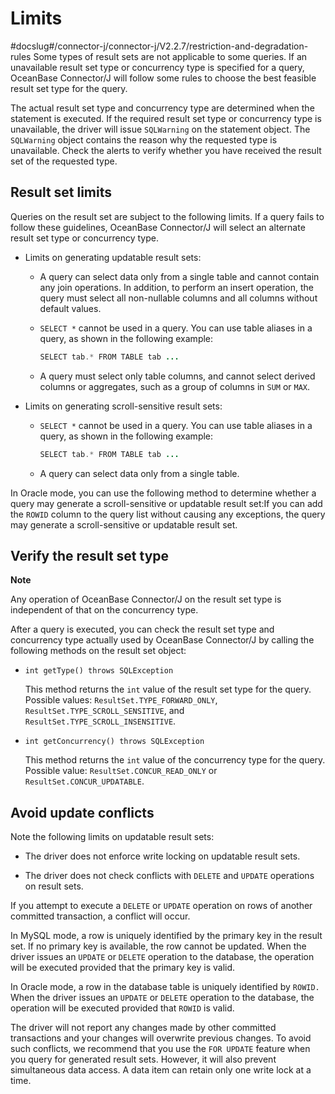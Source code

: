 Limits 
===========================
#docslug#/connector-j/connector-j/V2.2.7/restriction-and-degradation-rules
Some types of result sets are not applicable to some queries. If an unavailable result set type or concurrency type is specified for a query, OceanBase Connector/J will follow some rules to choose the best feasible result set type for the query. 

The actual result set type and concurrency type are determined when the statement is executed. If the required result set type or concurrency type is unavailable, the driver will issue `SQLWarning` on the statement object. The `SQLWarning` object contains the reason why the requested type is unavailable. Check the alerts to verify whether you have received the result set of the requested type. 

Result set limits 
-----------------------------------

Queries on the result set are subject to the following limits. If a query fails to follow these guidelines, OceanBase Connector/J will select an alternate result set type or concurrency type. 

* Limits on generating updatable result sets:

  * A query can select data only from a single table and cannot contain any join operations. In addition, to perform an insert operation, the query must select all non-nullable columns and all columns without default values.

    
  
  * `SELECT *` cannot be used in a query. You can use table aliases in a query, as shown in the following example:

    ```java
    SELECT tab.* FROM TABLE tab ...
    ```

    
    
  
  * A query must select only table columns, and cannot select derived columns or aggregates, such as a group of columns in `SUM` or `MAX`.

    
  

  

* Limits on generating scroll-sensitive result sets:

  * `SELECT *` cannot be used in a query. You can use table aliases in a query, as shown in the following example:

    ```java
    SELECT tab.* FROM TABLE tab ...
    ```

    
    
  
  * A query can select data only from a single table.

    
  

  




In Oracle mode, you can use the following method to determine whether a query may generate a scroll-sensitive or updatable result set:If you can add the `ROWID` column to the query list without causing any exceptions, the query may generate a scroll-sensitive or updatable result set. 

Verify the result set type 
--------------------------------------------

**Note**



Any operation of OceanBase Connector/J on the result set type is independent of that on the concurrency type.

After a query is executed, you can check the result set type and concurrency type actually used by OceanBase Connector/J by calling the following methods on the result set object: 

* `int getType() throws SQLException`

  This method returns the `int` value of the result set type for the query. Possible values: `ResultSet.TYPE_FORWARD_ONLY`, `ResultSet.TYPE_SCROLL_SENSITIVE`, and `ResultSet.TYPE_SCROLL_INSENSITIVE`.
  

* `int getConcurrency() throws SQLException`

  This method returns the `int` value of the concurrency type for the query. Possible value: `ResultSet.CONCUR_READ_ONLY` or `ResultSet.CONCUR_UPDATABLE`.
  




Avoid update conflicts 
----------------------------------------

Note the following limits on updatable result sets:

* The driver does not enforce write locking on updatable result sets.

  

* The driver does not check conflicts with `DELETE` and `UPDATE` operations on result sets.

  




If you attempt to execute a `DELETE` or `UPDATE` operation on rows of another committed transaction, a conflict will occur. 

In MySQL mode, a row is uniquely identified by the primary key in the result set. If no primary key is available, the row cannot be updated. When the driver issues an `UPDATE` or `DELETE` operation to the database, the operation will be executed provided that the primary key is valid.

In Oracle mode, a row in the database table is uniquely identified by `ROWID.` When the driver issues an `UPDATE` or `DELETE` operation to the database, the operation will be executed provided that `ROWID` is valid. 

The driver will not report any changes made by other committed transactions and your changes will overwrite previous changes. To avoid such conflicts, we recommend that you use the `FOR UPDATE` feature when you query for generated result sets. However, it will also prevent simultaneous data access. A data item can retain only one write lock at a time.

